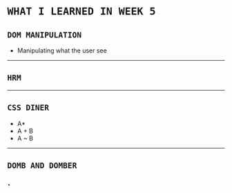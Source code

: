 # `WHAT I LEARNED IN WEEK 5`

## `DOM MANIPULATION`
* Manipulating what the user see

---
## `HRM`
---

## `CSS DINER`
* A*
* A  + B
* A ~ B 


---
## `DOMB AND DOMBER`



## `

